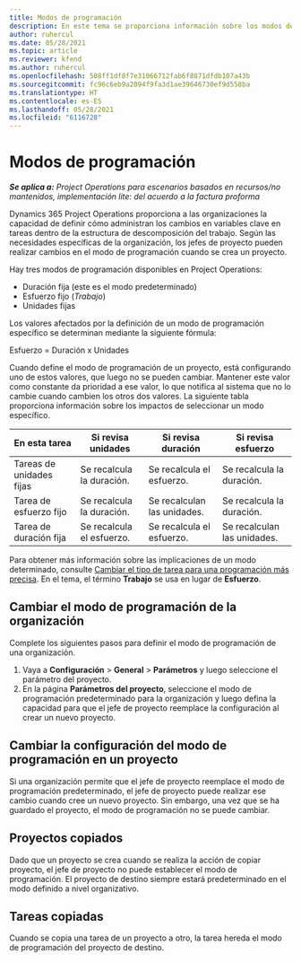 ```yaml
---
title: Modos de programación
description: En este tema se proporciona información sobre los modos de programación.
author: ruhercul
ms.date: 05/28/2021
ms.topic: article
ms.reviewer: kfend
ms.author: ruhercul
ms.openlocfilehash: 508ff1df8f7e31066712fab6f8871dfdb107a43b
ms.sourcegitcommit: fc96c6eb9a2094f9fa3d1ae39646730ef9d558ba
ms.translationtype: HT
ms.contentlocale: es-ES
ms.lasthandoff: 05/28/2021
ms.locfileid: "6116728"
---
```

# <a name="scheduling-modes"></a>Modos de programación

_**Se aplica a:** Project Operations para escenarios basados en recursos/no mantenidos, implementación lite: del acuerdo a la factura proforma_


Dynamics 365 Project Operations proporciona a las organizaciones la capacidad de definir cómo administran los cambios en variables clave en tareas dentro de la estructura de descomposición del trabajo. Según las necesidades específicas de la organización, los jefes de proyecto pueden realizar cambios en el modo de programación cuando se crea un proyecto.

Hay tres modos de programación disponibles en Project Operations:

  - Duración fija (este es el modo predeterminado)
  - Esfuerzo fijo (*Trabajo*)
  - Unidades fijas

Los valores afectados por la definición de un modo de programación específico se determinan mediante la siguiente fórmula:

  Esfuerzo = Duración x Unidades

Cuando define el modo de programación de un proyecto, está configurando uno de estos valores, que luego no se pueden cambiar. Mantener este valor como constante da prioridad a ese valor, lo que notifica al sistema que no lo cambie cuando cambien los otros dos valores. La siguiente tabla proporciona información sobre los impactos de seleccionar un modo específico.

| **En esta tarea**             | **Si revisa unidades**   | **Si revisa duración** | **Si revisa esfuerzo**  |
|----------------------|---------------------------|----------------------------|---------------------------|
| Tareas de unidades fijas     | Se recalcula la duración. | Se recalcula el esfuerzo.    | Se recalcula la duración. |
| Tarea de esfuerzo fijo    | Se recalcula la duración. | Se recalculan las unidades.    | Se recalcula la duración. |
| Tarea de duración fija  | Se recalcula el esfuerzo.   | Se recalcula el esfuerzo.    | Se recalculan las unidades.   |

Para obtener más información sobre las implicaciones de un modo determinado, consulte [Cambiar el tipo de tarea para una programación más precisa](https://support.microsoft.com/en-us/office/change-the-task-type-for-more-accurate-scheduling-b0b969ad-45bc-4e9e-8967-435587548a72). En el tema, el término **Trabajo** se usa en lugar de **Esfuerzo**.

## <a name="change-the-organizations-scheduling-mode"></a>Cambiar el modo de programación de la organización

Complete los siguientes pasos para definir el modo de programación de una organización.

1. Vaya a **Configuración** \> **General** \> **Parámetros** y luego seleccione el parámetro del proyecto. 
2. En la página **Parámetros del proyecto**, seleccione el modo de programación predeterminado para la organización y luego defina la capacidad para que el jefe de proyecto reemplace la configuración al crear un nuevo proyecto.

## <a name="change-the-scheduling-mode-setting-on-a-project"></a>Cambiar la configuración del modo de programación en un proyecto

Si una organización permite que el jefe de proyecto reemplace el modo de programación predeterminado, el jefe de proyecto puede realizar ese cambio cuando cree un nuevo proyecto. Sin embargo, una vez que se ha guardado el proyecto, el modo de programación no se puede cambiar.

## <a name="copied-projects"></a>Proyectos copiados

Dado que un proyecto se crea cuando se realiza la acción de copiar proyecto, el jefe de proyecto no puede establecer el modo de programación. El proyecto de destino siempre estará predeterminado en el modo definido a nivel organizativo.

## <a name="copied-tasks"></a>Tareas copiadas

Cuando se copia una tarea de un proyecto a otro, la tarea hereda el modo de programación del proyecto de destino.
